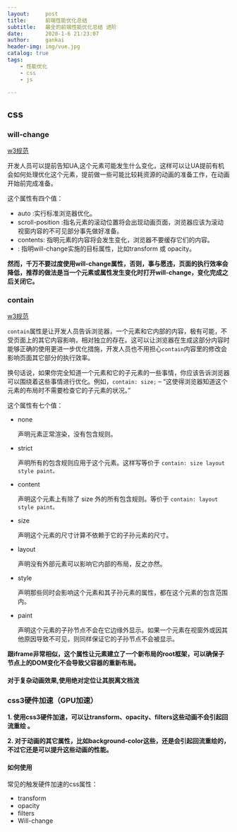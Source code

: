 ```yaml
---
layout:     post
title:      前端性能优化总结
subtitle:   最全的前端性能优化总结 进阶
date:       2020-1-6 21:23:07
author:     gankai
header-img: img/vue.jpg
catalog: true
tags:
    - 性能优化
    - css
    - js

---
```


## css

### will-change

[w3规范](https://www.w3.org/TR/css-will-change/)

开发人员可以提前告知UA,这个元素可能发生什么变化，这样可以让UA提前有机会如何处理优化这个元素，提前做一些可能比较耗资源的动画的准备工作，在动画开始前完成准备。

这个属性有四个值：

- auto :实行标准浏览器优化。
- scroll-position :指名元素的滚动位置将会出现动画页面，浏览器应该为滚动视窗内容的不可见部分事先做好准备。
- contents: 指明元素的内容将会发生变化，浏览器不要缓存它们的内容。
- <custom-ident>: 指明will-change实施的目标属性，比如transform 或 opacity。



**然而，千万不要过度使用will-change属性，否则，事与愿违，页面的执行效率会降低，推荐的做法是当一个元素或属性发生变化时打开will-change，变化完成之后关闭它。** 

###  contain

[w3规范](https://www.w3.org/TR/css-contain-1/)

`contain`属性是让开发人员告诉浏览器，一个元素和它内部的内容，极有可能，不受页面上的其它内容影响，相对独立的存在。这可以让浏览器在生成这部分内容时能够正确的使用更进一步优化措施，开发人员也不用担心`contain`内容里的修改会影响页面其它部分的执行效率。

换句话说，如果你完全知道一个元素和它的子元素的一些事情，你应该告诉浏览器可以围绕着这些事情进行优化。例如，`contain: size;` – “这使得浏览器知道这个元素的布局时不需要检查它的子元素的状况。”



这个属性有七个值：

- none

  声明元素正常渲染，没有包含规则。

- strict

  声明所有的包含规则应用于这个元素。这样写等价于 `contain: size layout style paint。`

- content

  声明这个元素上有除了 size 外的所有包含规则。等价于 `contain: layout style paint。`

- size

  声明这个元素的尺寸计算不依赖于它的子孙元素的尺寸。

- layout

  声明没有外部元素可以影响它内部的布局，反之亦然。

- style

  声明那些同时会影响这个元素和其子孙元素的属性，都在这个元素的包含范围内。

- paint

  声明这个元素的子孙节点不会在它边缘外显示。如果一个元素在视窗外或因其他原因导致不可见，则同样保证它的子孙节点不会被显示。

  

**跟iframe非常相似，这个属性让元素建立了一个新布局的root框架，可以确保子节点上的DOM变化不会导致父容器的重新布局。**

#### 对于复杂动画效果,使用绝对定位让其脱离文档流



### css3硬件加速（GPU加速）



**1. 使用css3硬件加速，可以让transform、opacity、filters这些动画不会引起回流重绘 。**

**2. 对于动画的其它属性，比如background-color这些，还是会引起回流重绘的，不过它还是可以提升这些动画的性能。**



#### 如何使用

常见的触发硬件加速的css属性：

- transform
- opacity
- filters
- Will-change

